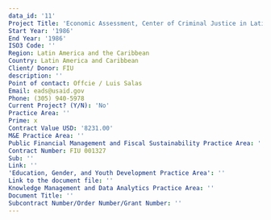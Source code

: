```yaml
---
data_id: '11'
Project Title: 'Economic Assessment, Center of Criminal Justice in Latin America and Caribbean'
Start Year: '1986'
End Year: '1986'
ISO3 Code: ''
Region: Latin America and the Caribbean
Country: Latin America and Caribbean
Client/ Donor: FIU
description: ''
Point of contact: Offcie / Luis Salas
Email: eads@usaid.gov
Phone: (305) 940-5978
Current Project? (Y/N): 'No'
Practice Area: ''
Prime: x
Contract Value USD: '8231.00'
M&E Practice Area: ''
Public Financial Management and Fiscal Sustainability Practice Area: ''
Contract Number: FIU 001327
Sub: ''
Link: ''
'Education, Gender, and Youth Development Practice Area': ''
Link to the document file: ''
Knowledge Management and Data Analytics Practice Area: ''
Document Title: ''
Subcontract Number/Order Number/Grant Number: ''
---
```

